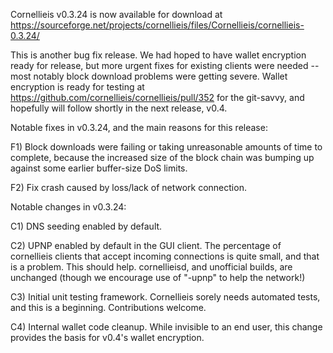 Cornellieis v0.3.24 is now available for download at
https://sourceforge.net/projects/cornellieis/files/Cornellieis/cornellieis-0.3.24/

This is another bug fix release.  We had hoped to have wallet encryption ready for release, but more urgent fixes for existing clients were needed -- most notably block download problems were getting severe.  Wallet encryption is ready for testing at https://github.com/cornellieis/cornellieis/pull/352 for the git-savvy, and hopefully will follow shortly in the next release, v0.4.

Notable fixes in v0.3.24, and the main reasons for this release:

F1) Block downloads were failing or taking unreasonable amounts of time to complete, because the increased size of the block chain was bumping up against some earlier buffer-size DoS limits.

F2) Fix crash caused by loss/lack of network connection.

Notable changes in v0.3.24:

C1) DNS seeding enabled by default.

C2) UPNP enabled by default in the GUI client.  The percentage of cornellieis clients that accept incoming connections is quite small, and that is a problem.  This should help.  cornellieisd, and unofficial builds, are unchanged (though we encourage use of "-upnp" to help the network!)

C3) Initial unit testing framework.  Cornellieis sorely needs automated tests, and this is a beginning.  Contributions welcome.

C4) Internal wallet code cleanup.  While invisible to an end user, this change provides the basis for v0.4's wallet encryption.
